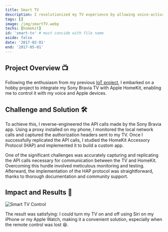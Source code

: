 ```yaml
---
title: Smart TV
description: I revolutionized my TV experience by allowing voice-activated on/off control through Apple HomeKit.
tags: []
image: /img/smartTV.webp
techs: [homekit]
id: 'smart-tv' # must concide with file name
aside: false
date: '2017-02-01'
end: '2017-05-01'
---
```

 
## Project Overview 📺

Following the enthusiasm from my previous [IoT project](/project/smart-light), I embarked on a hobby project to integrate my Sony Bravia TV with Apple HomeKit, enabling me to control it with my voice and Apple devices.

## Challenge and Solution 🛠️

To achieve this, I reverse-engineered the API calls made by the Sony Bravia app. Using a proxy installed on my phone, I monitored the local network calls and captured the authorization headers sent to my TV. Once I successfully replicated the API calls, I studied the HomeKit Accessory Protocol (HAP) and implemented it to build a custom app.

One of the significant challenges was accurately capturing and replicating the API calls necessary for communication between the TV and HomeKit. Overcoming this hurdle involved meticulous monitoring and testing. Afterward, the implementation of the HAP protocol was straightforward, thanks to thorough documentation and community support.

## Impact and Results 🌟

![Smart TV Control](/img/smartTVDemo.webp)

The result was satisfying: I could turn my TV on and off using Siri on my iPhone or my Apple Watch, making it a convenient solution, especially when the remote control was lost 😆.


